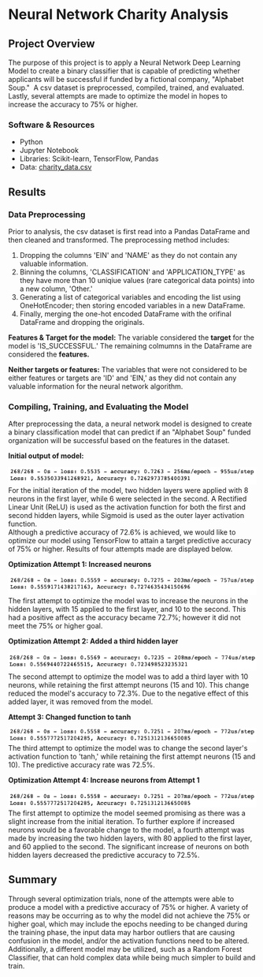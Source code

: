 # Neural Network Charity Analysis

## Project Overview
The purpose of this project is to apply a Neural Network Deep Learning Model to create a binary classifier that is capable of predicting whether applicants will be successful if funded by a fictional company, "Alphabet Soup."  A csv dataset is preprocessed, compiled, trained, and evaluated.  Lastly, several attempts are made to optimize the model in hopes to increase the accuracy to 75% or higher.

### Software & Resources
- Python
- Jupyter Notebook
- Libraries: Scikit-learn, TensorFlow, Pandas
- Data: [charity_data.csv](https://github.com/retroxsky06/Neural_Network_Charity_Analysis/blob/main/Resources/charity_data.csv)

## Results
### Data Preprocessing
Prior to analysis, the csv dataset is first read into a Pandas DataFrame and then cleaned and transformed. The preprocessing method includes:   
1) Dropping the columns 'EIN' and 'NAME' as they do not contain any valuable information.
2) Binning the columns, 'CLASSIFICATION' and 'APPLICATION_TYPE' as they have more than 10 uniqiue values (rare categorical data points) into a new column, 'Other.'
3) Generating a list of categorical variables and encoding the list using OneHotEncoder; then storing encoded variables in a new DataFrame.
4) Finally, merging the one-hot encoded DataFrame with the orifinal DataFrame and dropping the originals.

**Features & Target for the model:**
The variable considered the **target** for the model is 'IS_SUCCESSFUL.'  The remaining colmumns in the DataFrame are considered the **features.**

**Neither targets or features:**
The variables that were not considered to be either features or targets are 'ID' and 'EIN,' as they did not contain any valuable information for the neural network algorithm.

### Compiling, Training, and Evaluating the Model
After preprocessing the data, a neural network model is designed to create a binary classification model that can predict if an "Alphabet Soup" funded organization will be successful based on the features in the dataset. 

**Initial output of model:**

![fig1](https://github.com/retroxsky06/Neural_Network_Charity_Analysis/blob/main/images/initial.png)
For the initial iteration of the model, two hidden layers were applied with 8 neurons in the first layer, while 6 were selected in the second. A Rectified Linear Unit (ReLU) is used as the activation function for both the first and second hidden layers, while Sigmoid is used as the outer layer activation function.  
Although a predictive accuracy of 72.6% is achieved, we would like to optimize our model using TensorFlow to attain a target predictive accuracy of 75% or higher.  Results of four attempts made are displayed below.

**Optimization Attempt 1: Increased neurons**

![fig2](https://github.com/retroxsky06/Neural_Network_Charity_Analysis/blob/main/images/attempt_1_relu_neurons.png)
The first attempt to optimize the model was to increase the neurons in the hidden layers, with 15 applied to the first layer, and 10 to the second. This had a positive affect as the accuracy became 72.7%; however it did not meet the 75% or higher goal.

**Optimization Attempt 2: Added a third hidden layer**

![fig3](https://github.com/retroxsky06/Neural_Network_Charity_Analysis/blob/main/images/attempt2_added_layer.png)
The second attempt to optimize the model was to add a third layer with 10 neurons, while retaining the first attempt neurons (15 and 10). This change reduced the model's accuracy to 72.3%. Due to the negative effect of this added layer, it was removed from the model.

**Attempt 3: Changed function to tanh**

![fig4](https://github.com/retroxsky06/Neural_Network_Charity_Analysis/blob/main/images/attempt3_tanh.png)
The third attempt to optimize the model was to change the second layer's activation function to 'tanh,' while retaining the first attempt neurons (15 and 10). The predictive accuracy rate was 72.5%. 

**Optimization Attempt 4: Increase neurons from Attempt 1**

![fig4](https://github.com/retroxsky06/Neural_Network_Charity_Analysis/blob/main/images/attempt4.png)
The first attempt to optimize the model seemed promising as there was a slight increase from the initial iteration. To further explore if increased neurons would be a favorable change to the model, a fourth attempt was made by increasing the two hidden layers, with 80 applied to the first layer, and 60 applied to the second. The significant increase of neurons on both hidden layers decreased the predictive accuracy to 72.5%.

## Summary
Through several optimization trials, none of the attempts were able to produce a model with a predictive accuracy of 75% or higher.  A variety of reasons may be occurring as to why the model did not achieve the 75% or higher goal, which may include the epochs needing to be changed during the training phase, the input data may harbor outliers that are causing confusion in the model, and/or the activation functions need to be altered. Additionally, a different model may be utilized, such as a Random Forest Classifier, that can hold complex data while being much simpler to build and train.  


